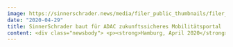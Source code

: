 ```yaml
---
image: https://sinnerschrader.news/media/filer_public_thumbnails/filer_public/8c/1c/8c1c1dcd-4692-431c-9c41-5e467c50f3c9/480px_s2_adac.png__480x288_q85_crop_subsampling-2_upscale.png
date: "2020-04-29"
title: SinnerSchrader baut für ADAC zukunftssicheres Mobilitätsportal
content: <div class="newsbody"> <p><strong>Hamburg, April 2020</strong>. Der ADAC vertraut SinnerSchrader den Aufbau und Betrieb des neuen Mobilitätsportals <a data-saferedirecturl="https&#58;//www.google.com/url?q=http&#58;//adac.de&amp;source=gmail&amp;ust=1598964080441000&amp;usg=AFQjCNE4CUozf46y4IkbOdpnO42aPA7sdw" href="http&#58;//adac.de/" style="color&#58; rgb(17, 85, 204);" target="_blank"><span class="il">adac</span>.de</a> an. Die Digitalagentur setzte sich in einem mehrstufigen Pitch gegen ein vielseitiges Mitbewerberfeld durch und hilft dem <span class="il">ADAC</span> nun dabei, eine zukunftssichere, technologisch innovative Plattform zu schaffen und zu betreiben.</p> <p>Der Automobilclub hat sich in den letzten Jahren vom klassischen Pannenhelfer zum dynamischen Partner in allen Fragen rund um Mobilität mit den dazu passenden Service- und Produktangeboten entwickelt. <span class="il">Für</span> diese Transformation ist das <span class="il">Mobilitätsportal </span><a data-saferedirecturl="https&#58;//www.google.com/url?q=http&#58;//adac.de&amp;source=gmail&amp;ust=1598964080441000&amp;usg=AFQjCNE4CUozf46y4IkbOdpnO42aPA7sdw" href="http&#58;//adac.de/" style="color&#58; rgb(17, 85, 204);" target="_blank"><span class="il">adac</span>.de</a> die zentrale Anlaufstelle von Millionen von Nutzern. </p> <p>Der ADAC bewegt sich dabei zwischen Content-Anbieter sowie einer umfassenden Marketing- und Service-Plattform und vereint beide Pole auf einzigartige Weise. Einerseits Publishing mit großen Anforderungen an Geschwindigkeit und effizienten Redaktions-, Content- und Assetverwaltungsprozessen, und zusätzlich Marketing mit hohem Anspruch an Relevanz durch mitgliederzentrierte Service- und Produktangebote.</p> <p>Im Mittelpunkt der Zusammenarbeit mit SinnerSchrader steht die technische Neuausrichtung der Website <a data-saferedirecturl="https&#58;//www.google.com/url?q=http&#58;//adac.de&amp;source=gmail&amp;ust=1598964080441000&amp;usg=AFQjCNE4CUozf46y4IkbOdpnO42aPA7sdw" href="http&#58;//adac.de/" style="color&#58; rgb(17, 85, 204);" target="_blank"><span class="il">adac</span>.de</a> auf Basis einer maßgeschneiderten Digital Experience Plattform. Durch Ausnutzen der Prinzipien “API-first” und “cloud-native” wird die Plattform skalierbar, wartungsarm und leicht zu innovieren. Das Ergebnis ist ein müheloses Nutzererlebnis sowie eine auf die komplexen Anforderungen der Redaktion optimiertes System mit schneller Veröffentlichung von Artikeln bei gleichzeitig verbesserter Seitengeschwindigkeit.</p> <p>Wir haben einen Agenturpartner gesucht, der über digitales Beratungs-Know-how in den Bereichen Content, Data, Technologie und eine direkte Umsetzungskompetenz verfügt. In Rekordzeit ist nun ein maßgeschneidertes Webportal entstanden, das alle Bedarfe des <span class="il">ADAC</span> erfüllt“, kommentiert Gerrit Pohl, CDO <span class="il">ADAC</span> die Zusammenarbeit mit <span class="il">SinnerSchrader</span>. <span class="il">ADAC</span> Chefredakteur Martin Kunz betont, wie wichtig das datengetriebene Pubilizieren <span class="il">für</span> den <span class="il">ADAC</span> mit seinen über 21 Millionen Mitgliedern ist&#58; „Mit den technischen Möglichkeiten des neuen Portals können wir erstmals Mitglieder und Kunden personalisiert und lokalisiert ansprechen. Die effiziente Nutzung des digitalen Konzerts ist enorm wichtig <span class="il">für</span> die zukunftsfähige Positionierung des <span class="il">ADAC</span>.”</p> <p>Die funktionale und intuitive Customer Experience spielt im Dialog mit den <a data-saferedirecturl="https&#58;//www.google.com/url?q=http&#58;//adac.de&amp;source=gmail&amp;ust=1598964080441000&amp;usg=AFQjCNE4CUozf46y4IkbOdpnO42aPA7sdw" href="http&#58;//adac.de/" style="color&#58; rgb(17, 85, 204);" target="_blank"><span class="il">adac</span>.de</a> Nutzern eine elementare Rolle. Wir freuen uns über das Vertrauen in uns, die Angebote gewinnbringend weiterentwickeln zu können, und einen wichtigen Beitrag zur Digitalisierung des <span class="il">ADAC</span> nach innen und außen zu leisten", freut sich Dr. Lars Finke (MD <span class="il">SinnerSchrader</span>) über den neuen Kunden.</p> <p>Das interdisziplinäre Team setzt sich aus Experten um Entwicklung, Content- und Redaktionsmanagement, Data Analytics und Data Science sowie Qualitätssicherung zusammen. SinnerSchrader betreut den Kunden aus München, Hamburg und Frankfurt unter der Projektleitung von Sanprit Singh, Stefan Schraufstetter, Martin Radicke und Lars Finke.</p> <p><strong>ÜBER SINNERSCHRADER</strong><br/> SinnerSchrader gehört zu den führenden Digitalagenturen Europas mit dem Fokus auf Design und Entwicklung von digitalen Produkten und Services. Rund 600 Mitarbeiter arbeiten an der digitalen Transformation für Unternehmen wie Allianz, Audi, comdirect bank, Telefónica, Unitymedia und VW. SinnerSchrader wurde 1996 gegründet und hat Büros in Hamburg, Berlin, Frankfurt am Main, München und Prag. Seit April 2017 ist SinnerSchrader Teil von Accenture Interactive.<br/> <a href="https&#58;//sinnerschrader.com/" target="_blank">https&#58;//sinnerschrader.com</a></p> <p> <a class="news-backlink" href="/de/"> <svg class="svg-ico svg-ico--arrow-left"> <use xlink&#58;href="#arrow-down"></use> </svg>Zurück zur Presse Übersicht </a> </p> </div>
---
```

